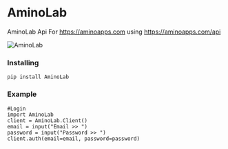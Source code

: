# AminoLab
AminoLab Api For https://aminoapps.com
using https://aminoapps.com/api

![AminoLab](https://play-lh.googleusercontent.com/DxURGS6RxF4zwTczWWsPwvaCAHcFUdaJH2JufTAq4fmq6vP4g1ec-U0UweTO-mNtXA=h500)

### Installing
`pip install AminoLab`

### Example
```python3
#Login
import AminoLab
client = AminoLab.Client()
email = input("Email >> ")
password = input("Password >> ")
client.auth(email=email, password=password)
```
